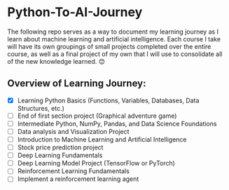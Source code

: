 # Python-To-AI-Journey

The following repo serves as a way to document my learning journey as I learn about machine learning and artificial intelligence. Each course I take will have its own groupings of small projects completed over the entire course, as well as a final project of my own that I will use to consolidate all of the new knowledge learned. 😊


## Overview of Learning Journey:

- [x] Learning Python Basics (Functions, Variables, Databases, Data Structures, etc.)
- [ ] End of first section project (Graphical adventure game)
- [ ] Intermediate Python, NumPy, Pandas, and Data Science Foundations
- [ ] Data analysis and Visualization Project
- [ ] Introduction to Machine Learning and Artificial Intelligence
- [ ] Stock price prediction project
- [ ] Deep Learning Fundamentals
- [ ] Deep Learning Model Project (TensorFlow or PyTorch)
- [ ] Reinforcement Learning Fundamentals 
- [ ] Implement a reinforcement learning agent

